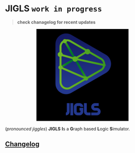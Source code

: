# JIGLS `work in progress`

> **check chanagelog for recent updates**


<p align="center">
    <img width="300" height="300" src="resources/icon-text.png">
</p>

(*pronounced jiggles*) **JIGLS** **I**s a **G**raph based **L**ogic **S**imulator.

## [Changelog](CHANGELOG.md) 